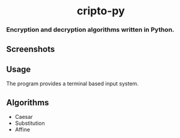 <h1 align="center">cripto-py</h1>

### Encryption and decryption algorithms written in Python.

## Screenshots

## Usage
The program provides a terminal based input system.

## Algorithms
- Caesar
- Substitution
- Affine
